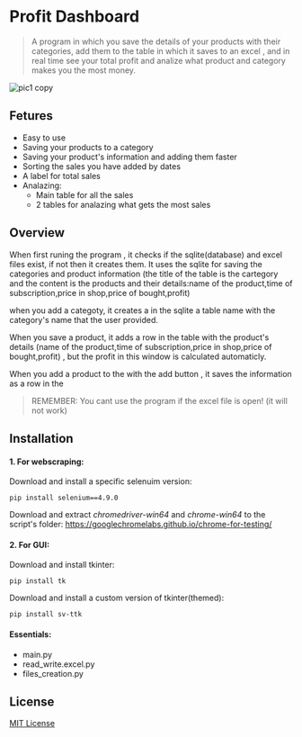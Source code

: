 # Profit Dashboard
>A program in which you save the details of your products with their categories, add them to the table in which it saves to an excel , and in real time see your total profit and analize what product and category makes you the most money.

![pic1 copy](https://github.com/MichaelMarkovsky/Profit-dashboard/assets/133515749/0b878502-d6af-4c35-a8e0-b6608bfd3f41)



## Fetures
- Easy to use
- Saving your products to a category
- Saving your product's information and adding them faster
- Sorting the sales you have added by dates
- A label for total sales 
- Analazing:
  - Main table for all the sales
  - 2 tables for analazing what gets the most sales


## Overview
When first runing the program , it checks if the sqlite(database) and excel files exist, if not then it creates them.
It uses the sqlite for saving the categories and product information (the title of the table is the cartegory and the content is the products and their details:name of the product,time of subscription,price in shop,price of bought,profit)

when you add a categoty, it creates a in the sqlite a table name with the category's name that the user provided.

When you save a product, it adds a row in the table with the product's details (name of the product,time of subscription,price in shop,price of bought,profit) , but the profit in this window is calculated automaticly.

When you add a product to the with the add button , it saves the information as a row in the 



> REMEMBER: You cant use the program if the excel file is open! (it will not work)


## Installation
#### 1. For webscraping:
Download and install a specific selenuim version:
```
pip install selenium==4.9.0
```
Download and extract *chromedriver-win64* and *chrome-win64* to the script's folder:
https://googlechromelabs.github.io/chrome-for-testing/

#### 2. For GUI:
Download and install tkinter:
```
pip install tk
```

Download and install a custom version of tkinter(themed):
```
pip install sv-ttk
```
#### Essentials:
- main.py
- read_write.excel.py
- files_creation.py

## License
[MIT License](LICENSE)
